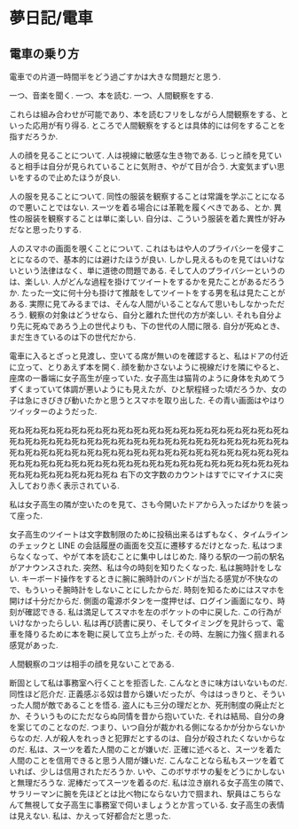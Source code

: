 # 夢日記/電車
## 電車の乗り方

電車での片道一時間半をどう過ごすかは大きな問題だと思う.

一つ、音楽を聞く.
一つ、本を読む.
一つ、人間観察をする.

これらは組み合わせが可能であり、本を読むフリをしながら人間観察をする、といった応用が有り得る.
ところで人間観察をするとは具体的には何をすることを指すだろうか.

人の顔を見ることについて.
人は視線に敏感な生き物である.
じっと顔を見ていると相手は自分が見られていることに気附き、やがて目が合う.
大変気まずい思いをするので止めたほうが良い.

人の服を見ることについて.
同性の服装を観察することは常識を学ぶことになるので悪いことではない.
スーツを着る場合には革靴を履くべきである、とか.
異性の服装を観察することは単に楽しい.
自分は、こういう服装を着た異性が好みだなと思ったりする.

人のスマホの画面を覗くことについて.
これはもはや人のプライバシーを侵すことになるので、基本的には避けたほうが良い.
しかし見えるものを見てはいけないという法律はなく、単に道徳の問題である.
そして人のプライバシーというのは、楽しい.
人がどんな過程を掛けてツイートをするかを見たことがあるだろうか.
たった一文に何十分も掛けて推敲をしてツイートをする男を私は見たことがある.
実際に見てみるまでは、そんな人間がいることなんて思いもしなかっただろう.
観察の対象はどうせなら、自分と離れた世代の方が楽しい.
それも自分より先に死ぬであろう上の世代よりも、下の世代の人間に限る.
自分が死ぬとき、まだ生きているのは下の世代だから.


電車に入るとざっと見渡し、空いてる席が無いのを確認すると、私はドアの付近に立って、とりあえず本を開く.
顔を動かさないように視線だけを隣にやると、座席の一番端に女子高生が座っていた.
女子高生は猫背のように身体を丸めてうずくまっていて体調が悪いようにも見えたが、ひと駅程経った頃だろうか、女の子は急にきびきび動いたかと思うとスマホを取り出した.
その青い画面はやはりツイッターのようだった.


死ね死ね死ね死ね死ね死ね死ね死ね死ね死ね死ね死ね死ね死ね死ね死ね死ね死ね死ね死ね死ね死ね死ね死ね死ね死ね死ね死ね死ね死ね死ね死ね死ね死ね死ね死ね死ね死ね死ね死ね死ね死ね死ね死ね死ね死ね死ね死ね死ね死ね死ね死ね死ね死ね死ね死ね死ね死ね死ね死ね死ね死ね死ね死ね死ね死ね死ね死ね死ね死ね死ね死ね死ね死ね死ね死ね死ね死ね死ね
右下の文字数のカウントはすでにマイナスに突入しており赤く表示されている.

私は女子高生の隣が空いたのを見て、さも今開いたドアから入ったばかりを装って座った.


女子高生のツイートは文字数制限のために投稿出来るはずもなく、タイムラインのチェックと LINE の会話履歴の画面を交互に遷移するだけとなった.
私はつまらなくなって、やがて本を読むことに集中しはじめた.
降りる駅の一つ前の駅名がアナウンスされた.
突然、私は今の時刻を知りたくなった.
私は腕時計をしない.
キーボード操作をするときに腕に腕時計のバンドが当たる感覚が不快なので、もういっそ腕時計をしないことにしたからだ.
時刻を知るためにはスマホを開けば十分だからだ.
側面の電源ボタンを一度押せば、ログイン画面になり、時刻が確認できる.
私は満足してスマホを左のポケットの中に戻した.
この行為がいけなかったらしい.
私は再び読書に戻り、そしてタイミングを見計らって、電車を降りるために本を鞄に戻して立ち上がった.
その時、左腕に力強く掴まれる感覚があった.


人間観察のコツは相手の顔を見ないことである.


断固として私は事務室へ行くことを拒否した.
こんなときに味方はいないものだ.
同性ほど厄介だ.
正義感ぶる奴は昔から嫌いだったが、今ははっきりと、そういった人間が敵であることを悟る.
盗人にも三分の理だとか、死刑制度の廃止だとか、そういうものにただならぬ同情を昔から抱いていた.
それは結局、自分の身を案じてのことなのだ.
つまり、いつ自分が裁かれる側になるかが分からないからなのだ.
人が殺人をれっきと犯罪だとするのは、自分が殺されたくないからなのだ.
私は、スーツを着た人間のことが嫌いだ.
正確に述べると、スーツを着た人間のことを信用できると思う人間が嫌いだ.
こんなことなら私もスーツを着ていれば、少しは信用されただろうか.
いや、このボサボサの髪をどうにかしないと無理だろうな.
泥棒だってスーツを着るのだ.
私は泣き崩れる女子高生の隣で、サラリーマンに腕を先ほどとは比べ物にならない力で掴まれ、駅員はこちらなんて無視して女子高生に事務室で伺いましょうとか言っている.
女子高生の表情は見えない.
私は、かえって好都合だと思った.

